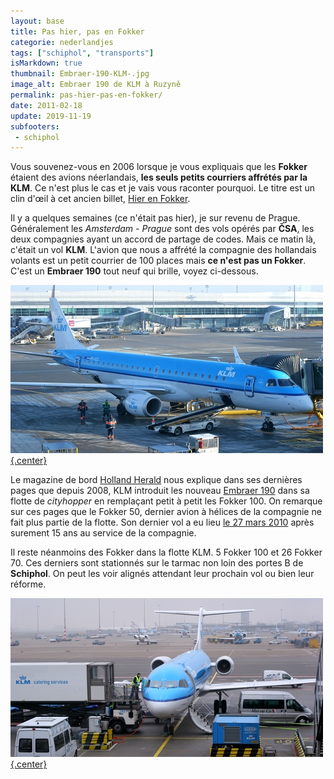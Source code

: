 ```yaml
---
layout: base
title: Pas hier, pas en Fokker
categorie: nederlandjes
tags: ["schiphol", "transports"]
isMarkdown: true
thumbnail: Embraer-190-KLM-.jpg
image_alt: Embraer 190 de KLM à Ruzyně
permalink: pas-hier-pas-en-fokker/
date: 2011-02-18
update: 2019-11-19
subfooters:
 - schiphol
---
```


Vous souvenez-vous en 2006 lorsque je vous expliquais que les **Fokker** étaient des avions néerlandais, **les seuls petits courriers affrétés par la KLM**. Ce n'est plus le cas et je vais vous raconter pourquoi. Le titre est un clin d'œil à cet ancien billet, [Hier en Fokker](/hier-en-fokker).

Il y a quelques semaines (ce n'était pas hier), je sur revenu de Prague. Généralement les *Amsterdam - Prague* sont des vols opérés par **ČSA**, les deux compagnies ayant un accord de partage de codes. Mais ce matin là, c'était un vol **KLM**. L'avion que nous a affrété la compagnie des hollandais volants est un petit courrier de 100 places mais **ce n'est pas un Fokker**. C'est un **Embraer 190** tout neuf qui brille, voyez ci-dessous.

[![Embraer 190 de KLM à Ruzyně](Embraer-190-KLM-.jpg){.center}](http://commons.wikimedia.org/wiki/File:Embraer-190-KLM.jpg)

<!--excerpt-->

Le magazine de bord [Holland Herald](http://holland-herald.com/) nous explique dans ses dernières pages que depuis 2008, KLM introduit les nouveau [Embraer 190](http://fr.wikipedia.org/wiki/Embraer_190) dans sa flotte de *cityhopper* en remplaçant petit à petit les Fokker 100. On remarque sur ces pages que le Fokker 50, dernier avion à hélices de la compagnie ne fait plus partie de la flotte. Son dernier vol a eu lieu [le 27 mars 2010](http://www.nu.nl/economie/2213942/klm-neemt-afscheid-van-fokker-50.html) après surement 15 ans au service de la compagnie. 

Il reste néanmoins des Fokker dans la flotte KLM. 5 Fokker 100 et 26 Fokker 70. Ces derniers sont stationnés sur le tarmac non loin des portes B de **Schiphol**. On peut les voir alignés attendant leur prochain vol ou bien leur réforme.

[![Fokker 70 de KLM à Schiphol](Foker-70-KLM-Schiphol-.jpg){.center}](http://commons.wikimedia.org/wiki/File:Foker-70-KLM-Schiphol.jpg)

